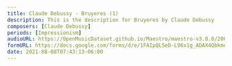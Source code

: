 ```yaml
---
title: Claude Debussy - Bruyeres (1)
description: This is the description for Bruyeres by Claude Debussy
composers: [Claude Debussy]
periods: [Impressionism]
audioURL: https://OpenMusicDataset.github.io/Maestro/maestro-v3.0.0/2006/MIDI-Unprocessed_01_R1_2006_01-09_ORIG_MID--AUDIO_01_R1_2006_03_Track03_wav.midi
formURL: https://docs.google.com/forms/d/e/1FAIpQLSeD-L96x1g_ADAX4QbkmeyIGjENC2YtfIfVwtzOFm1NKKNm0Q/viewform
date: 2021-08-08T07:43:13-06:00
---
```

